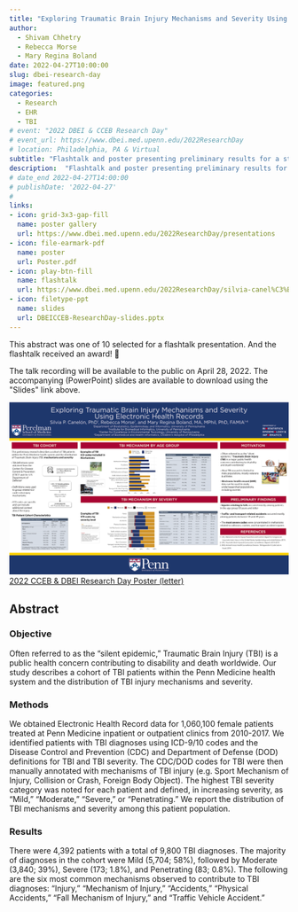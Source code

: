 ```yaml
---
title: "Exploring Traumatic Brain Injury Mechanisms and Severity Using Electronic Health Records"
author: 
  - Shivam Chhetry
  - Rebecca Morse
  - Mary Regina Boland
date: 2022-04-27T10:00:00
slug: dbei-research-day
image: featured.png
categories:
  - Research
  - EHR
  - TBI
# event: "2022 DBEI & CCEB Research Day"
# event_url: https://www.dbei.med.upenn.edu/2022ResearchDay
# location: Philadelphia, PA & Virtual
subtitle: "Flashtalk and poster presenting preliminary results for a study on TBI among female patients at Penn Medicine"
description:  "Flashtalk and poster presenting preliminary results for a study on TBI among female patients at Penn Medicine"
# date_end 2022-04-27T14:00:00
# publishDate: '2022-04-27'
#
links:
- icon: grid-3x3-gap-fill
  name: poster gallery
  url: https://www.dbei.med.upenn.edu/2022ResearchDay/presentations
- icon: file-earmark-pdf
  name: poster
  url: Poster.pdf
- icon: play-btn-fill
  name: flashtalk
  url: https://www.dbei.med.upenn.edu/2022ResearchDay/silvia-canel%C3%B3n
- icon: filetype-ppt
  name: slides
  url: DBEICCEB-ResearchDay-slides.pptx
---
```


This abstract was one of 10 selected for a flashtalk presentation. And the flashtalk received an award! 🎉 

The talk recording will be available to the public on April 28, 2022. The accompanying (PowerPoint) slides are available to download using the "Slides" link above.

![Poster thumbnail](PosterThumbnail.png)
[2022 CCEB & DBEI Research Day Poster (letter)](PosterLetter.pdf)

## Abstract

### Objective

Often referred to as the “silent epidemic,” Traumatic Brain Injury (TBI) is a public health concern contributing to disability and death worldwide. Our study describes a cohort of TBI patients within the Penn Medicine health system and the distribution of TBI injury mechanisms and severity.

### Methods 

We obtained Electronic Health Record data for 1,060,100 female patients treated at Penn Medicine inpatient or outpatient clinics from 2010-2017. We identified patients with TBI diagnoses using ICD-9/10 codes and the Disease Control and Prevention (CDC) and Department of Defense (DOD) definitions for TBI and TBI severity. The CDC/DOD codes for TBI were then manually annotated with mechanisms of TBI injury (e.g. Sport Mechanism of Injury, Collision or Crash, Foreign Body Object). The highest TBI severity category was noted for each patient and defined, in increasing severity, as “Mild,” “Moderate,” “Severe,” or “Penetrating.” We report the distribution of TBI mechanisms and severity among this patient population.

### Results

There were 4,392 patients with a total of 9,800 TBI diagnoses. The majority of diagnoses in the cohort were Mild (5,704; 58%), followed by Moderate (3,840; 39%), Severe (173; 1.8%), and Penetrating (83; 0.8%). The following are the six most common mechanisms observed to contribute to TBI diagnoses: “Injury,” “Mechanism of Injury,” “Accidents,” “Physical Accidents,” “Fall Mechanism of Injury,” and “Traffic Vehicle Accident.”

